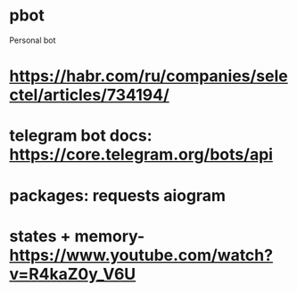 # pbot
Personal bot

#
#
# https://habr.com/ru/companies/selectel/articles/734194/
#
# telegram bot docs: https://core.telegram.org/bots/api
# packages: requests aiogram
#
# states + memory- https://www.youtube.com/watch?v=R4kaZ0y_V6U
#
